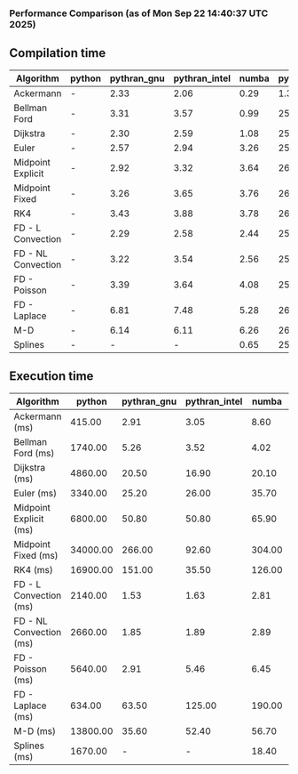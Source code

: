 ### Performance Comparison (as of Mon Sep 22 14:40:37 UTC 2025)
## Compilation time
Algorithm                 | python                    | pythran_gnu               | pythran_intel             | numba                     | pyccel_gnu_c              | pyccel_gnu_fortran        | pyccel_intel_c            | pyccel_intel_fortran     
------------------------- | ------------------------- | ------------------------- | ------------------------- | ------------------------- | ------------------------- | ------------------------- | ------------------------- | -------------------------
Ackermann                 | -                         | 2.33                      | 2.06                      | 0.29                      | 1.33                      | 1.35                      | 1.33                      | 1.37                     
Bellman Ford              | -                         | 3.31                      | 3.57                      | 0.99                      | 25.83                     | 1.48                      | 27.55                     | 1.54                     
Dijkstra                  | -                         | 2.30                      | 2.59                      | 1.08                      | 25.98                     | 1.59                      | 27.69                     | 1.68                     
Euler                     | -                         | 2.57                      | 2.94                      | 3.26                      | 25.78                     | 1.46                      | 27.58                     | 1.52                     
Midpoint Explicit         | -                         | 2.92                      | 3.32                      | 3.64                      | 26.00                     | 1.70                      | 27.74                     | 1.74                     
Midpoint Fixed            | -                         | 3.26                      | 3.65                      | 3.76                      | 26.08                     | 1.75                      | 28.12                     | 1.83                     
RK4                       | -                         | 3.43                      | 3.88                      | 3.78                      | 26.49                     | 2.14                      | 28.22                     | 2.16                     
FD - L Convection         | -                         | 2.29                      | 2.58                      | 2.44                      | 25.82                     | 1.43                      | 27.63                     | 1.48                     
FD - NL Convection        | -                         | 3.22                      | 3.54                      | 2.56                      | 25.83                     | 1.43                      | 27.51                     | 1.48                     
FD - Poisson              | -                         | 3.39                      | 3.64                      | 4.08                      | 25.91                     | 1.70                      | 27.65                     | 1.86                     
FD - Laplace              | -                         | 6.81                      | 7.48                      | 5.28                      | 26.17                     | 1.85                      | 27.82                     | 1.94                     
M-D                       | -                         | 6.14                      | 6.11                      | 6.26                      | 26.52                     | 2.46                      | 28.39                     | 2.53                     
Splines                   | -                         | -                         | -                         | 0.65                      | 25.97                     | 1.73                      | 27.70                     | 1.81                     

## Execution time
Algorithm                 | python                    | pythran_gnu               | pythran_intel             | numba                     | pyccel_gnu_c              | pyccel_gnu_fortran        | pyccel_intel_c            | pyccel_intel_fortran     
------------------------- | ------------------------- | ------------------------- | ------------------------- | ------------------------- | ------------------------- | ------------------------- | ------------------------- | -------------------------
Ackermann (ms)            | 415.00                    | 2.91                      | 3.05                      | 8.60                      | 1.27                      | 1.23                      | 4.01                      | 9.90                     
Bellman Ford (ms)         | 1740.00                   | 5.26                      | 3.52                      | 4.02                      | 4.67                      | 3.22                      | 5.18                      | 4.38                     
Dijkstra (ms)             | 4860.00                   | 20.50                     | 16.90                     | 20.10                     | 38.30                     | 19.40                     | 48.50                     | 21.90                    
Euler (ms)                | 3340.00                   | 25.20                     | 26.00                     | 35.70                     | 22.00                     | 11.40                     | 23.50                     | 15.10                    
Midpoint Explicit (ms)    | 6800.00                   | 50.80                     | 50.80                     | 65.90                     | 40.00                     | 19.50                     | 43.60                     | 15.90                    
Midpoint Fixed (ms)       | 34000.00                  | 266.00                    | 92.60                     | 304.00                    | 184.00                    | 72.00                     | 195.00                    | 52.00                    
RK4 (ms)                  | 16900.00                  | 151.00                    | 35.50                     | 126.00                    | 88.80                     | 32.50                     | 94.50                     | 27.70                    
FD - L Convection (ms)    | 2140.00                   | 1.53                      | 1.63                      | 2.81                      | 6.56                      | 1.64                      | 7.53                      | 1.39                     
FD - NL Convection (ms)   | 2660.00                   | 1.85                      | 1.89                      | 2.89                      | 5.09                      | 1.62                      | 9.59                      | 1.46                     
FD - Poisson (ms)         | 5640.00                   | 2.91                      | 5.46                      | 6.45                      | 10.20                     | 2.62                      | 18.90                     | 2.57                     
FD - Laplace (ms)         | 634.00                    | 63.50                     | 125.00                    | 190.00                    | 204.00                    | 56.00                     | 353.00                    | 55.70                    
M-D (ms)                  | 13800.00                  | 35.60                     | 52.40                     | 56.70                     | 106.00                    | 62.30                     | 92.30                     | 89.40                    
Splines (ms)              | 1670.00                   | -                         | -                         | 18.40                     | 14.10                     | 17.70                     | 15.20                     | 27.50                    
